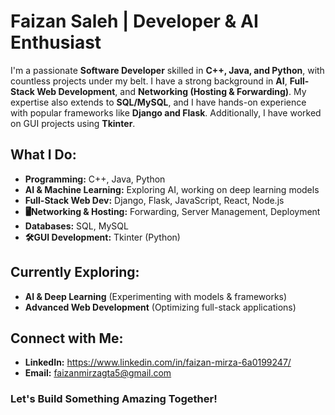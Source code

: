 # Faizan Saleh | Developer & AI Enthusiast  

I'm a passionate **Software Developer** skilled in **C++, Java, and Python**, with countless projects under my belt. I have a strong background in **AI**, **Full-Stack Web Development**, and **Networking (Hosting & Forwarding)**. My expertise also extends to **SQL/MySQL**, and I have hands-on experience with popular frameworks like **Django and Flask**. Additionally, I have worked on GUI projects using **Tkinter**.

## What I Do:
- **Programming:** C++, Java, Python
- **AI & Machine Learning:** Exploring AI, working on deep learning models
- **Full-Stack Web Dev:** Django, Flask, JavaScript, React, Node.js
- **🖥Networking & Hosting:** Forwarding, Server Management, Deployment
- **Databases:** SQL, MySQL
- **🛠GUI Development:** Tkinter (Python)

## Currently Exploring:
- **AI & Deep Learning** (Experimenting with models & frameworks)
- **Advanced Web Development** (Optimizing full-stack applications)

## Connect with Me:
- **LinkedIn:** https://www.linkedin.com/in/faizan-mirza-6a0199247/
- **Email:** faizanmirzagta5@gmail.com

### Let's Build Something Amazing Together!
